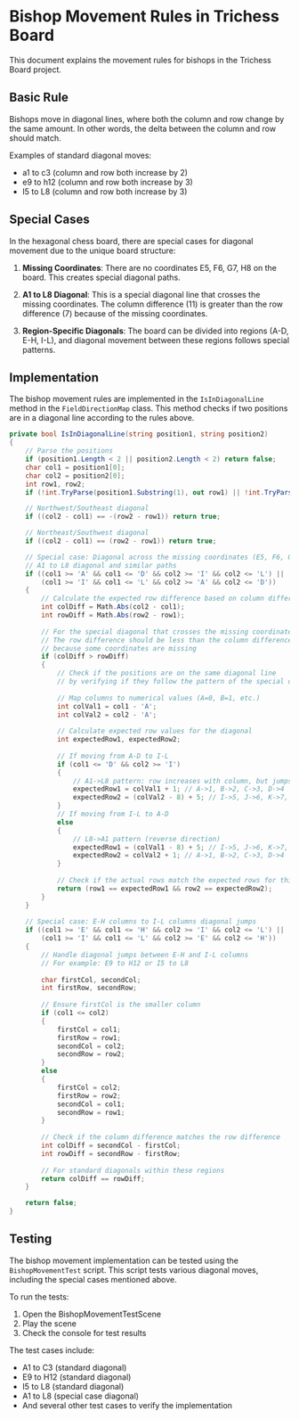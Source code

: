 # Bishop Movement Rules in Trichess Board

This document explains the movement rules for bishops in the Trichess Board project.

## Basic Rule

Bishops move in diagonal lines, where both the column and row change by the same amount. In other words, the delta between the column and row should match.

Examples of standard diagonal moves:
- a1 to c3 (column and row both increase by 2)
- e9 to h12 (column and row both increase by 3)
- I5 to L8 (column and row both increase by 3)

## Special Cases

In the hexagonal chess board, there are special cases for diagonal movement due to the unique board structure:

1. **Missing Coordinates**: There are no coordinates E5, F6, G7, H8 on the board. This creates special diagonal paths.

2. **A1 to L8 Diagonal**: This is a special diagonal line that crosses the missing coordinates. The column difference (11) is greater than the row difference (7) because of the missing coordinates.

3. **Region-Specific Diagonals**: The board can be divided into regions (A-D, E-H, I-L), and diagonal movement between these regions follows special patterns.

## Implementation

The bishop movement rules are implemented in the `IsInDiagonalLine` method in the `FieldDirectionMap` class. This method checks if two positions are in a diagonal line according to the rules above.

```csharp
private bool IsInDiagonalLine(string position1, string position2)
{
    // Parse the positions
    if (position1.Length < 2 || position2.Length < 2) return false;
    char col1 = position1[0];
    char col2 = position2[0];
    int row1, row2;
    if (!int.TryParse(position1.Substring(1), out row1) || !int.TryParse(position2.Substring(1), out row2)) return false;

    // Northwest/Southeast diagonal
    if ((col2 - col1) == -(row2 - row1)) return true;

    // Northeast/Southwest diagonal
    if ((col2 - col1) == (row2 - row1)) return true;

    // Special case: Diagonal across the missing coordinates (E5, F6, G7, H8)
    // A1 to L8 diagonal and similar paths
    if ((col1 >= 'A' && col1 <= 'D' && col2 >= 'I' && col2 <= 'L') || 
        (col1 >= 'I' && col1 <= 'L' && col2 >= 'A' && col2 <= 'D'))
    {
        // Calculate the expected row difference based on column difference
        int colDiff = Math.Abs(col2 - col1);
        int rowDiff = Math.Abs(row2 - row1);
        
        // For the special diagonal that crosses the missing coordinates
        // The row difference should be less than the column difference
        // because some coordinates are missing
        if (colDiff > rowDiff)
        {
            // Check if the positions are on the same diagonal line
            // by verifying if they follow the pattern of the special diagonal
            
            // Map columns to numerical values (A=0, B=1, etc.)
            int colVal1 = col1 - 'A';
            int colVal2 = col2 - 'A';
            
            // Calculate expected row values for the diagonal
            int expectedRow1, expectedRow2;
            
            // If moving from A-D to I-L
            if (col1 <= 'D' && col2 >= 'I')
            {
                // A1->L8 pattern: row increases with column, but jumps over missing coordinates
                expectedRow1 = colVal1 + 1; // A->1, B->2, C->3, D->4
                expectedRow2 = (colVal2 - 8) + 5; // I->5, J->6, K->7, L->8
            }
            // If moving from I-L to A-D
            else
            {
                // L8->A1 pattern (reverse direction)
                expectedRow1 = (colVal1 - 8) + 5; // I->5, J->6, K->7, L->8
                expectedRow2 = colVal2 + 1; // A->1, B->2, C->3, D->4
            }
            
            // Check if the actual rows match the expected rows for this diagonal
            return (row1 == expectedRow1 && row2 == expectedRow2);
        }
    }
    
    // Special case: E-H columns to I-L columns diagonal jumps
    if ((col1 >= 'E' && col1 <= 'H' && col2 >= 'I' && col2 <= 'L') ||
        (col1 >= 'I' && col1 <= 'L' && col2 >= 'E' && col2 <= 'H'))
    {
        // Handle diagonal jumps between E-H and I-L columns
        // For example: E9 to H12 or I5 to L8
        
        char firstCol, secondCol;
        int firstRow, secondRow;
        
        // Ensure firstCol is the smaller column
        if (col1 <= col2)
        {
            firstCol = col1;
            firstRow = row1;
            secondCol = col2;
            secondRow = row2;
        }
        else
        {
            firstCol = col2;
            firstRow = row2;
            secondCol = col1;
            secondRow = row1;
        }
        
        // Check if the column difference matches the row difference
        int colDiff = secondCol - firstCol;
        int rowDiff = secondRow - firstRow;
        
        // For standard diagonals within these regions
        return colDiff == rowDiff;
    }

    return false;
}
```

## Testing

The bishop movement implementation can be tested using the `BishopMovementTest` script. This script tests various diagonal moves, including the special cases mentioned above.

To run the tests:
1. Open the BishopMovementTestScene
2. Play the scene
3. Check the console for test results

The test cases include:
- A1 to C3 (standard diagonal)
- E9 to H12 (standard diagonal)
- I5 to L8 (standard diagonal)
- A1 to L8 (special case diagonal)
- And several other test cases to verify the implementation
